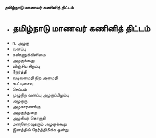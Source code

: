 **தமிழ்நாடு மாணவர் கணினித் திட்டம்**
- # தமிழ்நாடு மாணவர் கணினித் திட்டம்
- n. அழகு
- வனப்பு
- கண்ணுக்கினிமை
- அழகுக்கூறு
- விஞ்சிய சிறப்பு
- நேர்த்தி
- வடிவமைதி நிற அமைதி
- கூட்டிசைவு
- செப்பம்
- முழுநிற வனப்பு அழகுப்பிழம்பு
- அழகுரு
- அழகாரணங்கு
- அழகுத்துறை
- அழகியர் தொகுதி
- மனநிறைவுதரும் அழகுக்கூறு
- இனத்தில் நேர்த்திமிக்க  ஒன்று.


